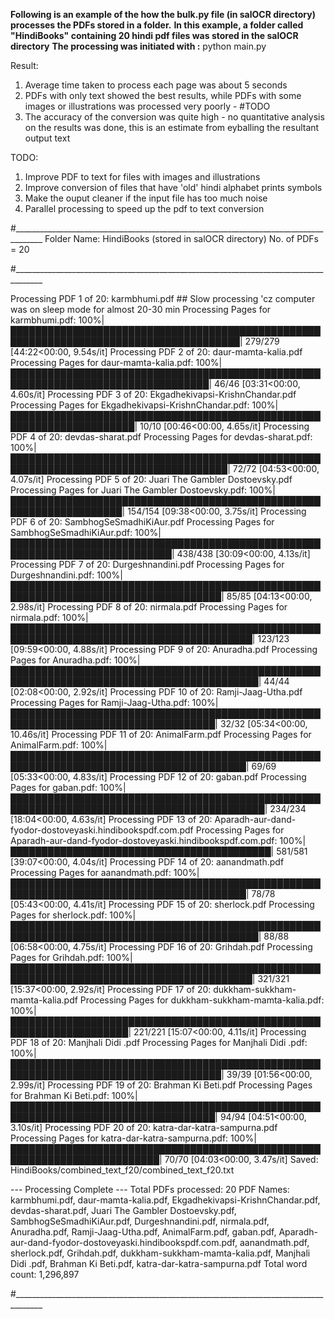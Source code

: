 
**Following is an example of the how the bulk.py file (in salOCR directory) processes the PDFs stored in a folder.**
**In this example, a folder called "HindiBooks" containing 20 hindi pdf files was stored in the salOCR directory** 
**The processing was initiated with :**
    python main.py


Result:
1. Average time taken to process each page was about 5 seconds
2. PDFs with only text showed the best results, while PDFs with some images or illustrations was processed very poorly - #TODO
3. The accuracy of the conversion was quite high - no quantitative analysis on the results was done, this is an estimate from eyballing the resultant output text

TODO:
1. Improve PDF to text for files with images and illustrations
2. Improve conversion of files that have 'old' hindi alphabet prints symbols
3. Make the ouput cleaner if the input file has too much noise
4. Parallel processing to speed up the pdf to text conversion


#_____________________________________________________________________________________
Folder Name: HindiBooks (stored in salOCR directory)
No. of PDFs = 20

#_____________________________________________________________________________________

Processing PDF 1 of 20: karmbhumi.pdf ## Slow processing 'cz computer was on sleep mode for almost 20-30 min
Processing Pages for karmbhumi.pdf: 100%|███████████████████████████████████████████████████████████████████████████████████████| 279/279 [44:22<00:00,  9.54s/it]
Processing PDF 2 of 20: daur-mamta-kalia.pdf
Processing Pages for daur-mamta-kalia.pdf: 100%|██████████████████████████████████████████████████████████████████████████████████| 46/46 [03:31<00:00,  4.60s/it]
Processing PDF 3 of 20: Ekgadhekivapsi-KrishnChandar.pdf
Processing Pages for Ekgadhekivapsi-KrishnChandar.pdf: 100%|██████████████████████████████████████████████████████████████████████| 10/10 [00:46<00:00,  4.65s/it]
Processing PDF 4 of 20: devdas-sharat.pdf
Processing Pages for devdas-sharat.pdf: 100%|█████████████████████████████████████████████████████████████████████████████████████| 72/72 [04:53<00:00,  4.07s/it]
Processing PDF 5 of 20: Juari The Gambler Dostoevsky.pdf
Processing Pages for Juari The Gambler Dostoevsky.pdf: 100%|████████████████████████████████████████████████████████████████████| 154/154 [09:38<00:00,  3.75s/it]
Processing PDF 6 of 20: SambhogSeSmadhiKiAur.pdf
Processing Pages for SambhogSeSmadhiKiAur.pdf: 100%|████████████████████████████████████████████████████████████████████████████| 438/438 [30:09<00:00,  4.13s/it]
Processing PDF 7 of 20: Durgeshnandini.pdf
Processing Pages for Durgeshnandini.pdf: 100%|████████████████████████████████████████████████████████████████████████████████████| 85/85 [04:13<00:00,  2.98s/it]
Processing PDF 8 of 20: nirmala.pdf
Processing Pages for nirmala.pdf: 100%|█████████████████████████████████████████████████████████████████████████████████████████| 123/123 [09:59<00:00,  4.88s/it]
Processing PDF 9 of 20: Anuradha.pdf
Processing Pages for Anuradha.pdf: 100%|██████████████████████████████████████████████████████████████████████████████████████████| 44/44 [02:08<00:00,  2.92s/it]
Processing PDF 10 of 20: Ramji-Jaag-Utha.pdf
Processing Pages for Ramji-Jaag-Utha.pdf: 100%|███████████████████████████████████████████████████████████████████████████████████| 32/32 [05:34<00:00, 10.46s/it]
Processing PDF 11 of 20: AnimalFarm.pdf
Processing Pages for AnimalFarm.pdf: 100%|████████████████████████████████████████████████████████████████████████████████████████| 69/69 [05:33<00:00,  4.83s/it]
Processing PDF 12 of 20: gaban.pdf
Processing Pages for gaban.pdf: 100%|███████████████████████████████████████████████████████████████████████████████████████████| 234/234 [18:04<00:00,  4.63s/it]
Processing PDF 13 of 20: Aparadh-aur-dand-fyodor-dostoveyaski.hindibookspdf.com.pdf
Processing Pages for Aparadh-aur-dand-fyodor-dostoveyaski.hindibookspdf.com.pdf: 100%|██████████████████████████████████████████| 581/581 [39:07<00:00,  4.04s/it]
Processing PDF 14 of 20: aanandmath.pdf
Processing Pages for aanandmath.pdf: 100%|████████████████████████████████████████████████████████████████████████████████████████| 78/78 [05:43<00:00,  4.41s/it]
Processing PDF 15 of 20: sherlock.pdf
Processing Pages for sherlock.pdf: 100%|██████████████████████████████████████████████████████████████████████████████████████████| 88/88 [06:58<00:00,  4.75s/it]
Processing PDF 16 of 20: Grihdah.pdf
Processing Pages for Grihdah.pdf: 100%|█████████████████████████████████████████████████████████████████████████████████████████| 321/321 [15:37<00:00,  2.92s/it]
Processing PDF 17 of 20: dukkham-sukkham-mamta-kalia.pdf
Processing Pages for dukkham-sukkham-mamta-kalia.pdf: 100%|█████████████████████████████████████████████████████████████████████| 221/221 [15:07<00:00,  4.11s/it]
Processing PDF 18 of 20: Manjhali Didi .pdf
Processing Pages for Manjhali Didi .pdf: 100%|████████████████████████████████████████████████████████████████████████████████████| 39/39 [01:56<00:00,  2.99s/it]
Processing PDF 19 of 20: Brahman Ki Beti.pdf
Processing Pages for Brahman Ki Beti.pdf: 100%|███████████████████████████████████████████████████████████████████████████████████| 94/94 [04:51<00:00,  3.10s/it]
Processing PDF 20 of 20: katra-dar-katra-sampurna.pdf
Processing Pages for katra-dar-katra-sampurna.pdf: 100%|██████████████████████████████████████████████████████████████████████████| 70/70 [04:03<00:00,  3.47s/it]
Saved: HindiBooks/combined_text_f20/combined_text_f20.txt

--- Processing Complete ---
Total PDFs processed: 20
PDF Names: karmbhumi.pdf, daur-mamta-kalia.pdf, Ekgadhekivapsi-KrishnChandar.pdf, devdas-sharat.pdf, Juari The Gambler Dostoevsky.pdf, SambhogSeSmadhiKiAur.pdf, Durgeshnandini.pdf, nirmala.pdf, Anuradha.pdf, Ramji-Jaag-Utha.pdf, AnimalFarm.pdf, gaban.pdf, Aparadh-aur-dand-fyodor-dostoveyaski.hindibookspdf.com.pdf, aanandmath.pdf, sherlock.pdf, Grihdah.pdf, dukkham-sukkham-mamta-kalia.pdf, Manjhali Didi .pdf, Brahman Ki Beti.pdf, katra-dar-katra-sampurna.pdf
Total word count: 1,296,897

#_____________________________________________________________________________________
